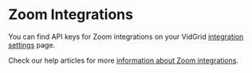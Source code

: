 # Zoom Integrations

You can find API keys for Zoom integrations on your VidGrid [integration settings](https://app.vidgrid.com/integrations) page.

Check our help articles for more [information about Zoom integrations](https://help.vidgrid.com/?q=zoom).